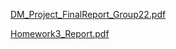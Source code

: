 [DM_Project_FinalReport_Group22.pdf](https://github.com/user-attachments/files/18972816/DM_Project_FinalReport_Group22.pdf)


[Homework3_Report.pdf](https://github.com/user-attachments/files/18972987/SaiVamsiKrishnaYedlapati_HW3.pdf)

